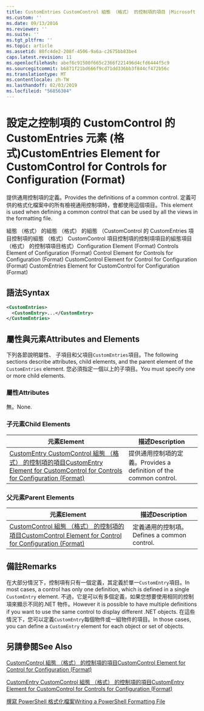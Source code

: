 ```yaml
---
title: CustomEntries CustomControl 組態 （格式） 的控制項的項目 |Microsoft Docs
ms.custom: ''
ms.date: 09/13/2016
ms.reviewer: ''
ms.suite: ''
ms.tgt_pltfrm: ''
ms.topic: article
ms.assetid: 80fc4de2-208f-4506-9a6a-c2675bb83be4
caps.latest.revision: 11
ms.openlocfilehash: abef6c91500f665c2366f221496d4cfd6444f5c9
ms.sourcegitcommit: b6871f21bd666f9cd71dd336bb3f844cf472b56c
ms.translationtype: MT
ms.contentlocale: zh-TW
ms.lasthandoff: 02/03/2019
ms.locfileid: "56856304"
---
```

# <a name="customentries-element-for-customcontrol-for-controls-for-configuration-format"></a><span data-ttu-id="03dfa-102">設定之控制項的 CustomControl 的 CustomEntries 元素 (格式)</span><span class="sxs-lookup"><span data-stu-id="03dfa-102">CustomEntries Element for CustomControl for Controls for Configuration (Format)</span></span>

<span data-ttu-id="03dfa-103">提供通用控制項的定義。</span><span class="sxs-lookup"><span data-stu-id="03dfa-103">Provides the definitions of a common control.</span></span> <span data-ttu-id="03dfa-104">定義可供的格式化檔案中的所有檢視通用控制項時，會都使用這個項目。</span><span class="sxs-lookup"><span data-stu-id="03dfa-104">This element is used when defining a common control that can be used by all the views in the formatting file.</span></span>

<span data-ttu-id="03dfa-105">組態 （格式） 的組態 （格式） 的組態 （CustomControl 的 CustomEntries 項目控制項的組態 （格式） CustomControl 項目控制項的控制項項目的組態項目 （格式） 的控制項項目格式）</span><span class="sxs-lookup"><span data-stu-id="03dfa-105">Configuration Element (Format) Controls Element of Configuration (Format) Control Element for Controls for Configuration (Format) CustomControl Element for Control for Configuration (Format) CustomEntries Element for CustomControl for Configuration (Format)</span></span>

## <a name="syntax"></a><span data-ttu-id="03dfa-106">語法</span><span class="sxs-lookup"><span data-stu-id="03dfa-106">Syntax</span></span>

```xml
<CustomEntries>
  <CustomEntry>...</CustomEntry>
</CustomEntries>

```

## <a name="attributes-and-elements"></a><span data-ttu-id="03dfa-107">屬性與元素</span><span class="sxs-lookup"><span data-stu-id="03dfa-107">Attributes and Elements</span></span>

<span data-ttu-id="03dfa-108">下列各節說明屬性、 子項目和父項目`CustomEntries`項目。</span><span class="sxs-lookup"><span data-stu-id="03dfa-108">The following sections describe attributes, child elements, and the parent element of the `CustomEntries` element.</span></span> <span data-ttu-id="03dfa-109">您必須指定一個以上的子項目。</span><span class="sxs-lookup"><span data-stu-id="03dfa-109">You must specify one or more child elements.</span></span>

### <a name="attributes"></a><span data-ttu-id="03dfa-110">屬性</span><span class="sxs-lookup"><span data-stu-id="03dfa-110">Attributes</span></span>

<span data-ttu-id="03dfa-111">無。</span><span class="sxs-lookup"><span data-stu-id="03dfa-111">None.</span></span>

### <a name="child-elements"></a><span data-ttu-id="03dfa-112">子元素</span><span class="sxs-lookup"><span data-stu-id="03dfa-112">Child Elements</span></span>

|<span data-ttu-id="03dfa-113">元素</span><span class="sxs-lookup"><span data-stu-id="03dfa-113">Element</span></span>|<span data-ttu-id="03dfa-114">描述</span><span class="sxs-lookup"><span data-stu-id="03dfa-114">Description</span></span>|
|-------------|-----------------|
|[<span data-ttu-id="03dfa-115">CustomEntry CustomControl 組態 （格式） 的控制項的項目</span><span class="sxs-lookup"><span data-stu-id="03dfa-115">CustomEntry Element for CustomControl for Controls for Configuration (Format)</span></span>](./customentry-element-for-customcontrol-for-controls-for-configuration-format.md)|<span data-ttu-id="03dfa-116">提供通用控制項的定義。</span><span class="sxs-lookup"><span data-stu-id="03dfa-116">Provides a definition of the common control.</span></span>|

### <a name="parent-elements"></a><span data-ttu-id="03dfa-117">父元素</span><span class="sxs-lookup"><span data-stu-id="03dfa-117">Parent Elements</span></span>

|<span data-ttu-id="03dfa-118">元素</span><span class="sxs-lookup"><span data-stu-id="03dfa-118">Element</span></span>|<span data-ttu-id="03dfa-119">描述</span><span class="sxs-lookup"><span data-stu-id="03dfa-119">Description</span></span>|
|-------------|-----------------|
|[<span data-ttu-id="03dfa-120">CustomControl 組態 （格式） 的控制項的項目</span><span class="sxs-lookup"><span data-stu-id="03dfa-120">CustomControl Element for Control for Configuration (Format)</span></span>](./customcontrol-element-for-control-for-controls-for-configuration-format.md)|<span data-ttu-id="03dfa-121">定義通用的控制項。</span><span class="sxs-lookup"><span data-stu-id="03dfa-121">Defines a common control.</span></span>|

## <a name="remarks"></a><span data-ttu-id="03dfa-122">備註</span><span class="sxs-lookup"><span data-stu-id="03dfa-122">Remarks</span></span>

<span data-ttu-id="03dfa-123">在大部分情況下，控制項有只有一個定義，其定義於單一`CustomEntry`項目。</span><span class="sxs-lookup"><span data-stu-id="03dfa-123">In most cases, a control has only one definition, which is defined in a single `CustomEntry` element.</span></span> <span data-ttu-id="03dfa-124">不過，它是可以有多個定義，如果您想要使用相同的控制項來顯示不同的.NET 物件。</span><span class="sxs-lookup"><span data-stu-id="03dfa-124">However it is possible to have multiple definitions if you want to use the same control to display different .NET objects.</span></span> <span data-ttu-id="03dfa-125">在這些情況下，您可以定義`CustomEntry`每個物件或一組物件的項目。</span><span class="sxs-lookup"><span data-stu-id="03dfa-125">In those cases, you can define a `CustomEntry` element for each object or set of objects.</span></span>

## <a name="see-also"></a><span data-ttu-id="03dfa-126">另請參閱</span><span class="sxs-lookup"><span data-stu-id="03dfa-126">See Also</span></span>

[<span data-ttu-id="03dfa-127">CustomControl 組態 （格式） 的控制項的項目</span><span class="sxs-lookup"><span data-stu-id="03dfa-127">CustomControl Element for Control for Configuration (Format)</span></span>](./customcontrol-element-for-control-for-controls-for-configuration-format.md)

[<span data-ttu-id="03dfa-128">CustomEntry CustomControl 組態 （格式） 的控制項的項目</span><span class="sxs-lookup"><span data-stu-id="03dfa-128">CustomEntry Element for CustomControl for Controls for Configuration (Format)</span></span>](./customentry-element-for-customcontrol-for-controls-for-configuration-format.md)

[<span data-ttu-id="03dfa-129">撰寫 PowerShell 格式化檔案</span><span class="sxs-lookup"><span data-stu-id="03dfa-129">Writing a PowerShell Formatting File</span></span>](./writing-a-powershell-formatting-file.md)
